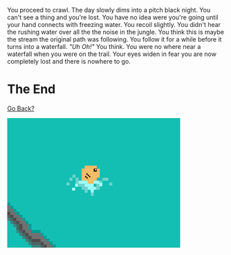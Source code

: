 You proceed to crawl. The day slowly dims into a pitch black night. You can't
see a thing and you're lost. You have no idea were you're going until your hand
connects with freezing water. You recoil slightly. You didn't hear the rushing
water over all the the noise in the jungle. You think this is maybe the stream
the original path was following. You follow it for a while before it turns into
a waterfall. *"Uh Oh!"* You think. You were no where near a waterfall when you
were on the trail. Your eyes widen in fear you are now completely lost and there
is nowhere to go.

# The End
[Go Back?](./help.md)

![PIXEL picture by me][MainImage]

[MainImage]: images/eNCLOSURE.png
